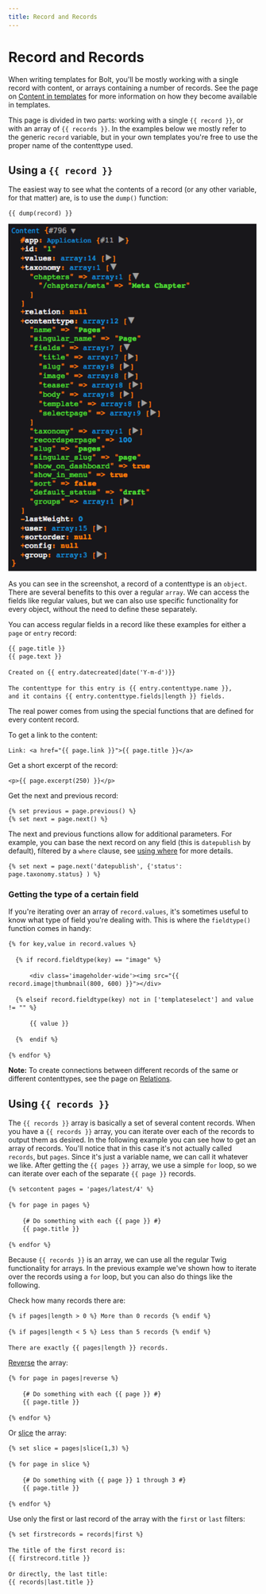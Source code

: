 ```yaml
---
title: Record and Records
---
```

Record and Records
==================

When writing templates for Bolt, you'll be mostly working with a single record
with content, or arrays containing a number of records. See the page on
[Content in templates](../content/content-in-templates) for more information on how they
become available in templates.

This page is divided in two parts: working with a single `{{ record }}`, or
with an array of `{{ records }}`. In the examples below we mostly refer to the
generic `record` variable, but in your own templates you're free to use the
proper name of the contenttype used.

Using a `{{ record }}`
----------------------

The easiest way to see what the contents of a record (or any other variable,
for that matter) are, is to use the `dump()` function:

```
{{ dump(record) }}
```

<a href="/files/content-example3.png" class="popup"><img src="/files/content-example3.png" width="500"></a>

As you can see in the screenshot, a record of a contenttype is an `object`.
There are several benefits to this over a regular `array`. We can access the
fields like regular values, but we can also use specific functionality for
every object, without the need to define these separately.

You can access regular fields in a record like these examples for either a
`page` or `entry` record:

```twig
{{ page.title }}
{{ page.text }}

Created on {{ entry.datecreated|date('Y-m-d')}}

The contenttype for this entry is {{ entry.contenttype.name }},
and it contains {{ entry.contenttype.fields|length }} fields.
```

The real power comes from using the special functions that are defined for every
content record.

To get a link to the content:

```twig
Link: <a href="{{ page.link }}">{{ page.title }}</a>
```

Get a short excerpt of the record:

```twig
<p>{{ page.excerpt(250) }}</p>
```

Get the next and previous record:

```twig
{% set previous = page.previous() %}
{% set next = page.next() %}
```

The next and previous functions allow for additional parameters. For example,
you can base the next record on any field (this is `datepublish` by default),
filtered by a `where` clause, see [using where](content-fetching#using-where)
for more details.

```twig
{% set next = page.next('datepublish', {'status': page.taxonomy.status} ) %}
```

### Getting the type of a certain field

If you're iterating over an array of `record.values`, it's sometimes useful to
know what type of field you're dealing with. This is where the `fieldtype()`
function comes in handy:

```
{% for key,value in record.values %}

  {% if record.fieldtype(key) == "image" %}

      <div class='imageholder-wide'><img src="{{ record.image|thumbnail(800, 600) }}"></div>

  {% elseif record.fieldtype(key) not in ['templateselect'] and value != "" %}

      {{ value }}

  {%  endif %}

{% endfor %}
```


<p class="note"><strong>Note:</strong> To create connections between different
records of the same or different contenttypes, see the page on <a
href="../content/relationships">Relations</a>.</p>


Using `{{ records }}`
-------------------

The `{{ records }}` array is basically a set of several content records. When
you have a `{{ records }}` array, you can iterate over each of the records to
output them as desired. In the following example you can see how to get an array
of records. You'll notice that in this case it's not actually called `records`,
but `pages`. Since it's just a variable name, we can call it whatever we like.
After getting the `{{ pages }}` array, we use a simple `for` loop, so we can
iterate over each of the separate `{{ page }}` records.

```
{% setcontent pages = 'pages/latest/4' %}

{% for page in pages %}

	{# Do something with each {{ page }} #}
	{{ page.title }}

{% endfor %}
```

Because `{{ records }}` is an array, we can use all the regular Twig
functionality for arrays. In the previous example we've shown how to iterate
over the records using a `for` loop, but you can also do things like the
following.

Check how many records there are:

```
{% if pages|length > 0 %} More than 0 records {% endif %}

{% if pages|length < 5 %} Less than 5 records {% endif %}

There are exactly {{ pages|length }} records.
```

[Reverse](http://twig.sensiolabs.org/doc/filters/reverse.html) the array:

```
{% for page in pages|reverse %}

	{# Do something with each {{ page }} #}
	{{ page.title }}

{% endfor %}
```

Or [slice](http://twig.sensiolabs.org/doc/filters/slice.html) the array:

```
{% set slice = pages|slice(1,3) %}

{% for page in slice %}

	{# Do something with {{ page }} 1 through 3 #}
	{{ page.title }}

{% endfor %}
```

Use only the first or last record of the array with the `first` or `last` filters:

```
{% set firstrecords = records|first %}

The title of the first record is:
{{ firstrecord.title }}

Or directly, the last title:
{{ records|last.title }}
```

[1]: https://developers.google.com/maps/documentation/staticmaps
